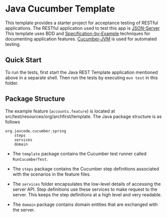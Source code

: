 # Java Cucumber Template
This template provides a starter project for acceptance testing of RESTful applications.
The RESTful application used to test this app is [JSON-Server](https://github.com/typicode/json-server)
This template uses BDD and [Specification-by-Example](http://specificationbyexample.com/) techniques for documenting application features. [Cucumber-JVM](https://github.com/cucumber/cucumber-jvm) is used for automated testing.


## Quick Start
To run the tests, first start the Java REST Template application mentioned above in a separate shell. Then run the tests by executing `mvn test` in this folder.

## Package Structure

The example feature (`accounts.feature`) is located at src/test/resources/org/archfirst/template. The Java package structure is as follows

```
org.javcode.cucumber.spring
    steps
    services
    domain
```

- The `template` package contains the Cucumber test runner called `RunCucumberTest`.

- The `steps` package contains the Cucumber step definitions associated with the scenarios in the feature files.

- The `services` folder encapsulates the low-level details of accessing the server API. Step definitions use these services to make request to the server. This keeps the step definitions at a high level and very readable.

- The `domain` package contains domain entities that are exchanged with the server.